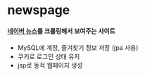 # newspage
#### <a href="https://news.naver.com/main/list.naver?mode=LSD&mid=sec&sid1=001">네이버 뉴스</a>를 크롤링해서 보여주는 사이트<br>
 - MySQL에 계정, 즐겨찾기 정보 저장 (jpa 사용)<br>
 - 쿠키로 로그인 상태 유지<br>
 - jsp로 동적 웹페이지 생성<br>

